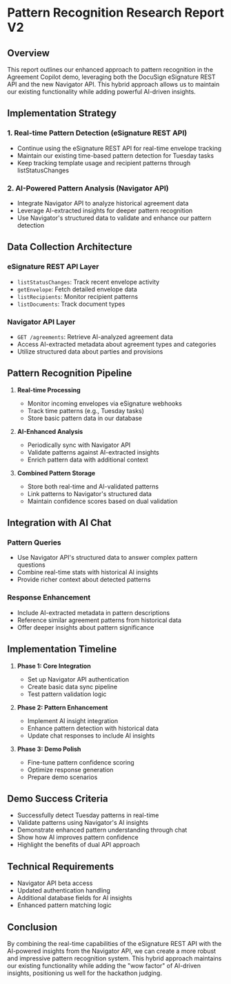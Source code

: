 # Pattern Recognition Research Report V2

## Overview
This report outlines our enhanced approach to pattern recognition in the Agreement Copilot demo, leveraging both the DocuSign eSignature REST API and the new Navigator API. This hybrid approach allows us to maintain our existing functionality while adding powerful AI-driven insights.

## Implementation Strategy

### 1. Real-time Pattern Detection (eSignature REST API)
- Continue using the eSignature REST API for real-time envelope tracking
- Maintain our existing time-based pattern detection for Tuesday tasks
- Keep tracking template usage and recipient patterns through listStatusChanges

### 2. AI-Powered Pattern Analysis (Navigator API)
- Integrate Navigator API to analyze historical agreement data
- Leverage AI-extracted insights for deeper pattern recognition
- Use Navigator's structured data to validate and enhance our pattern detection

## Data Collection Architecture

### eSignature REST API Layer
- `listStatusChanges`: Track recent envelope activity
- `getEnvelope`: Fetch detailed envelope data
- `listRecipients`: Monitor recipient patterns
- `listDocuments`: Track document types

### Navigator API Layer
- `GET /agreements`: Retrieve AI-analyzed agreement data
- Access AI-extracted metadata about agreement types and categories
- Utilize structured data about parties and provisions

## Pattern Recognition Pipeline

1. **Real-time Processing**
   - Monitor incoming envelopes via eSignature webhooks
   - Track time patterns (e.g., Tuesday tasks)
   - Store basic pattern data in our database

2. **AI-Enhanced Analysis**
   - Periodically sync with Navigator API
   - Validate patterns against AI-extracted insights
   - Enrich pattern data with additional context

3. **Combined Pattern Storage**
   - Store both real-time and AI-validated patterns
   - Link patterns to Navigator's structured data
   - Maintain confidence scores based on dual validation

## Integration with AI Chat

### Pattern Queries
- Use Navigator API's structured data to answer complex pattern questions
- Combine real-time stats with historical AI insights
- Provide richer context about detected patterns

### Response Enhancement
- Include AI-extracted metadata in pattern descriptions
- Reference similar agreement patterns from historical data
- Offer deeper insights about pattern significance

## Implementation Timeline

1. **Phase 1: Core Integration**
   - Set up Navigator API authentication
   - Create basic data sync pipeline
   - Test pattern validation logic

2. **Phase 2: Pattern Enhancement**
   - Implement AI insight integration
   - Enhance pattern detection with historical data
   - Update chat responses to include AI insights

3. **Phase 3: Demo Polish**
   - Fine-tune pattern confidence scoring
   - Optimize response generation
   - Prepare demo scenarios

## Demo Success Criteria
- Successfully detect Tuesday patterns in real-time
- Validate patterns using Navigator's AI insights
- Demonstrate enhanced pattern understanding through chat
- Show how AI improves pattern confidence
- Highlight the benefits of dual API approach

## Technical Requirements
- Navigator API beta access
- Updated authentication handling
- Additional database fields for AI insights
- Enhanced pattern matching logic

## Conclusion
By combining the real-time capabilities of the eSignature REST API with the AI-powered insights from the Navigator API, we can create a more robust and impressive pattern recognition system. This hybrid approach maintains our existing functionality while adding the "wow factor" of AI-driven insights, positioning us well for the hackathon judging. 